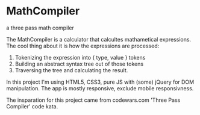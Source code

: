 # MathCompiler
a three pass math compiler

The MathCompiler is a calculator that calcultes mathametical expressions. The cool thing about it is how the expressions are processed:
1. Tokenizing the expression into  { type, value } tokens
2. Building an abstract syntax tree out of those tokens
3. Traversing the tree and calculating the result. 

In this project I'm using HTML5, CSS3, pure JS with (some) jQuery for DOM manipulation. The app is mostly responsive, exclude mobile responsivness.

The insparation for this project came from codewars.com 'Three Pass Compiler' code kata.
